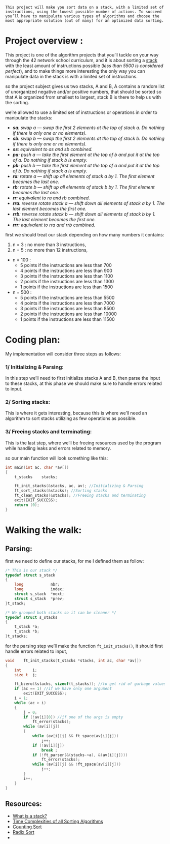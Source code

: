 `This project will make you sort data on a stack, with a limited set of instructions, using
the lowest possible number of actions. To succeed you’ll have to manipulate various
types of algorithms and choose the most appropriate solution (out of many) for an
optimized data sorting.`

# Project overview :

This project is one of the algorithm projects that you’ll tackle on your way through the 42 network school curriculum, and it is about sorting a [stack](https://en.wikipedia.org/wiki/Stack_(abstract_data_type)) with the least amount of instructions possible (*less than 5500 is considered perfect*), and to make things more interesting the only way you can manipulate data in the stack is with a limited set of instructions.

so the project subject gives us two stacks, A and B, A contains a random list of unorganized negative and/or positive numbers, that should be sorted so that A is organized from smallest to largest, stack B is there to help us with the sorting.

we’re allowed to use a limited set of instructions or operations in order to manipulate the stacks:

- ***sa**: swap a — swap the first 2 elements at the top of stack a. Do nothing if there is only one or no elements).*
- ***sb**: swap b — swap the first 2 elements at the top of stack b. Do nothing if there is only one or no elements).*
- ***ss**: equivalent to as and sb combined.*
- ***pa**: push a — take the first element at the top of b and put it at the top of a. Do nothing if stack b is empty.*
- ***pb**: push b — take the first element at the top of a and put it at the top of b. Do nothing if stack a is empty.*
- ***ra**: rotate a — shift up all elements of stack a by 1. The first element becomes the last one.*
- ***rb**: rotate b — shift up all elements of stack b by 1. The first element becomes the last one.*
- ***rr**: equivalent to ra and rb combined.*
- ***rra**: reverse rotate stack a — shift down all elements of stack a by 1. The last element becomes the first one.*
- ***rrb**: reverse rotate stack b — shift down all elements of stack b by 1. The last element becomes the first one.*
- ***rrr**: equivalent to rra and rrb combined.*

first we should treat our stack depending on how many numbers it contains:

1. n = 3 : no more than 3 instructions,
2. n = 5 : no more than 12 instructions,
- n = 100 :
    - 5 points if the instructions are less than 700
    - 4 points if the instructions are less than 900
    - 3 points if the instructions are less than 1100
    - 2 points if the instructions are less than 1300
    - 1 points if the instructions are less than 1500
- n = 500 :
    - 5 points if the instructions are less than 5500
    - 4 points if the instructions are less than 7000
    - 3 points if the instructions are less than 8500
    - 2 points if the instructions are less than 10000
    - 1 points if the instructions are less than 11500

# Coding plan:

My implementation will consider three steps as follows:

### 1/ Initializing & Parsing:

In this step we’ll need to first initialize stacks A and B, then parse the input to these stacks, at this phase we should make sure to handle errors related to input.

### 2/ Sorting stacks:

This is where it gets interesting, because this is where we’ll need an algorithm to sort stacks utilizing as few operations as possible.

### 3/ Freeing stacks and terminating:

This is the last step, where we’ll be freeing resources used by the program while handling leaks and errors related to memory.

so our main function will look something like this:

```c
int	main(int ac, char *av[])
{
	t_stacks	stacks;

	ft_init_stacks(&stacks, ac, av); //Initializing & Parsing
	ft_sort_stacks(&stacks); //Sorting stacks
	ft_clean_stacks(&stacks); //Freeing stacks and terminating 
	exit(EXIT_SUCCESS);
	return (0);
}
```

# Walking the walk:

## Parsing:

first we need to define our stacks, for me I defined them as follow:

```c
/* This is our stack */
typedef struct s_stack
{
	long			nbr;
	long			index;
	struct s_stack	*next;
	struct s_stack	*prev;
}t_stack;

/* We grouped both stacks so it can be cleaner */
typedef struct s_stacks
{
	t_stack	*a;
	t_stack	*b;
}t_stacks;
```

for the parsing step we’ll make the function `ft_init_stacks()`, it should first handle errors related to input,

```c
void	ft_init_stacks(t_stacks *stacks, int ac, char *av[])
{
	int		i;
	size_t	j;

	ft_bzero(&stacks, sizeof(t_stacks)); //to get rid of garbage values in stacks
	if (ac == 1) //if we have only one argument
		exit(EXIT_SUCCESS);
	i = 1;
	while (ac > i)
	{
		j = 0;
		if (!av[i][0]) //if one of the args is empty
			ft_error(stacks);
		while (av[i][j])
		{
			while (av[i][j] && ft_space(av[i][j]))
				j++;
			if (!av[i][j])
				break ;
			if (!ft_parser(&(stacks->a), &(av[i][j])))
				ft_error(stacks);
			while (av[i][j] && !ft_space(av[i][j]))
				j++;
		}
		i++;
	}
}
```

## Resources:

- [What is a stack?](https://www.geeksforgeeks.org/introduction-to-stack-data-structure-and-algorithm-tutorials/)
- [Time Complexities of all Sorting Algorithms](https://www.geeksforgeeks.org/time-complexities-of-all-sorting-algorithms/)
- [Counting Sort](https://brilliant.org/wiki/counting-sort/)
- [Radix Sort](https://www.javatpoint.com/radix-sort)
-

